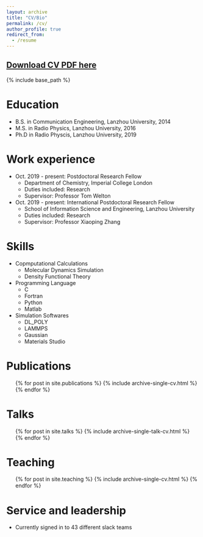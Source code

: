 ```yaml
---
layout: archive
title: "CV/Bio"
permalink: /cv/
author_profile: true
redirect_from:
  - /resume
---
```

[Download CV PDF here]()
------
{% include base_path %}

Education
======
* B.S. in Communication Engineering, Lanzhou University, 2014
* M.S. in Radio Physics, Lanzhou University, 2016
* Ph.D in Radio Physcis, Lanzhou University, 2019

Work experience
======
* Oct. 2019 - present: Postdoctoral Research Fellow
  * Department of Chemistry, Imperial College London
  * Duties included: Research
  * Supervisor: Professor Tom Welton
* Oct. 2019 - present: International Postdoctoral Research Fellow
  * School of Information Science and Engineering, Lanzhou University
  * Duties included: Research
  * Supervisor: Professor Xiaoping Zhang
  
Skills
======
* Copmputational Calculations
  * Molecular Dynamics Simulation
  * Density Functional Theory
* Programming Language
  * C
  * Fortran
  * Python
  * Matlab
* Simulation Softwares
  * DL_POLY
  * LAMMPS
  * Gaussian
  * Materials Studio

Publications
======
  <ul>{% for post in site.publications %}
    {% include archive-single-cv.html %}
  {% endfor %}</ul>
  
Talks
======
  <ul>{% for post in site.talks %}
    {% include archive-single-talk-cv.html %}
  {% endfor %}</ul>
  
Teaching
======
  <ul>{% for post in site.teaching %}
    {% include archive-single-cv.html %}
  {% endfor %}</ul>
  
Service and leadership
======
* Currently signed in to 43 different slack teams
